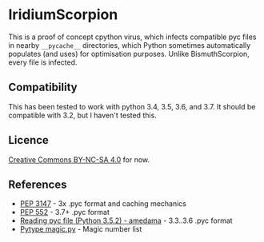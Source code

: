 # IridiumScorpion
This is a proof of concept cpython virus, which infects compatible pyc files in nearby `__pycache__` directories,
which Python sometimes automatically populates (and uses) for optimisation purposes. Unlike BismuthScorpion, every
file is infected.

## Compatibility
This has been tested to work with python 3.4, 3.5, 3.6, and 3.7. It should be compatible with 3.2, but I haven't
tested this.

## Licence
[Creative Commons BY-NC-SA 4.0](https://creativecommons.org/licenses/by-nc-sa/4.0/) for now.

## References
* [PEP 3147](https://www.python.org/dev/peps/pep-3147/) - 3x .pyc format and caching mechanics
* [PEP 552](https://www.python.org/dev/peps/pep-0552/) - 3.7+ .pyc format
* [Reading pyc file (Python 3.5.2) - amedama](https://qiita.com/amedama/items/698a7c4dbdd34b03b427) - 3.3..3.6 .pyc format
* [Pytype magic.py](https://github.com/google/pytype/blob/master/pytype/pyc/magic.py) - Magic number list
